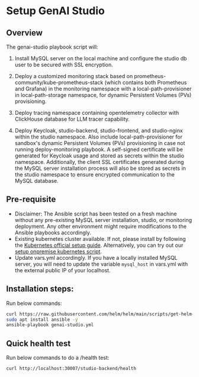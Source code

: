 # Setup GenAI Studio

## Overview

The genai-studio playbook script will:

1. Install MySQL server on the local machine and configure the studio db user to be secured with SSL encryption.
 
2. Deploy a customized monitoring stack based on prometheus-community/kube-prometheus-stack (which contains both Prometheus and Grafana) in the monitoring namespace with a local-path-provisioner in local-path-storage namespace, for dynamic Persistent Volumes (PVs) provisioning.

3. Deploy tracing namespace containing opentelemetry collector with ClickHouse database for LLM tracer capability.
4. Deploy Keycloak, studio-backend, studio-frontend, and studio-nginx within the studio namespace. Also include local-path-provisioner for sandbox's dynamic Persistent Volumes (PVs) provisioning in case not running deploy-monitoring playbook. A self-signed certificate will be generated for Keycloak usage and stored as secrets within the studio namespace. Additionally, the client SSL certificates generated during the MySQL server installation process will also be stored as secrets in the studio namespace to ensure encrypted communication to the MySQL database.

## Pre-requisite

- Disclaimer: The Ansible script has been tested on a fresh machine without any pre-existing MySQL server installation, studio, or monitoring deployment. Any other environment might require modifications to the Ansible playbooks accordingly.
- Existing kubernetes cluster available. If not, please install by following the [Kubernetes official setup guide](https://kubernetes.io/docs/setup/). Alternatively, you can try out our [setup onpremise kubernetes script](../setup-onpremise-kubernetes/readme.md).
- Update vars.yml accordingly. If you have a locally installed MySQL server, you will need to update the variable `mysql_host` in vars.yml with the external public IP of your localhost. 

## Installation steps:

Run below commands:
```sh
curl https://raw.githubusercontent.com/helm/helm/main/scripts/get-helm-3 | bash
sudo apt install ansible -y
ansible-playbook genai-studio.yml
```

## Quick health test

Run below commands to do a /health test:
```sh
curl http://localhost:30007/studio-backend/health
```
